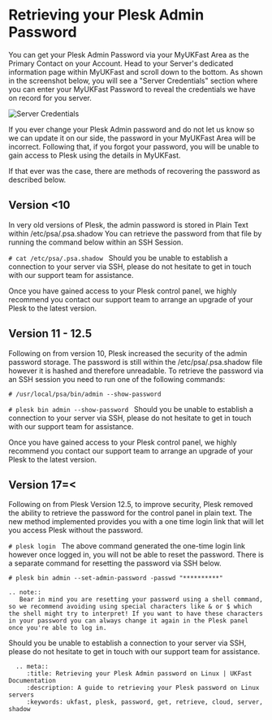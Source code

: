 # Retrieving your Plesk Admin Password

You can get your Plesk Admin Password via your MyUKFast Area as the Primary Contact on your Account.
Head to your Server's dedicated information page within MyUKFast and scroll down to the bottom.
As shown in the screenshot below, you will see a "Server Credentials" section where you can enter your MyUKFast Password to reveal the credentials we have on record for you server. 

![Server Credentials](servercredentials.PNG)

If you ever change your Plesk Admin password and do not let us know so we can update it on our side, the password in your MyUKFast Area will be incorrect.
Following that, if you forgot your password, you will be unable to gain access to Plesk using the details in MyUKFast.

If that ever was the case, there are methods of recovering the password as described below.

## Version <10

In very old versions of Plesk, the admin password is stored in Plain Text within /etc/psa/.psa.shadow
You can retrieve the password from that file by running the command below within an SSH Session.

``#
  cat /etc/psa/.psa.shadow
``
Should you be unable to establish a connection to your server via SSH, please do not hesitate to get in touch with our support team for assistance.

Once you have gained access to your Plesk control panel, we highly recommend you contact our support team to arrange an upgrade of your Plesk to the latest version.

## Version 11 - 12.5

Following on from version 10, Plesk increased the security of the admin password storage. The password is still within the /etc/psa/.psa.shadow file however it is hashed and therefore unreadable. To retrieve the password via an SSH session you need to run one of the following commands:

``#
  /usr/local/psa/bin/admin --show-password
``

``#
plesk bin admin --show-password
``
Should you be unable to establish a connection to your server via SSH, please do not hesitate to get in touch with our support team for assistance.

Once you have gained access to your Plesk control panel, we highly recommend you contact our support team to arrange an upgrade of your Plesk to the latest version.

## Version 17=<

Following on from Plesk Version 12.5, to improve security, Plesk removed the ability to retrieve the password for the control panel in plain text.
The new method implemented provides you with a one time login link that will let you access Plesk without the password.

``#
plesk login
``
The above command generated the one-time login link however once logged in, you will not be able to reset the password.
There is a separate command for resetting the password via SSH below.

``#
plesk bin admin --set-admin-password -passwd "**********"
``

```eval_rst
.. note::
   Bear in mind you are resetting your password using a shell command, so we recommend avoiding using special characters like & or $ which the shell might try to interpret! If you want to have these characters in your password you can always change it again in the Plesk panel once you're able to log in.
```

Should you be unable to establish a connection to your server via SSH, please do not hesitate to get in touch with our support team for assistance.

```eval_rst
  .. meta::
     :title: Retrieving your Plesk Admin password on Linux | UKFast Documentation
     :description: A guide to retrieving your Plesk password on Linux servers
     :keywords: ukfast, plesk, password, get, retrieve, cloud, server, shadow
